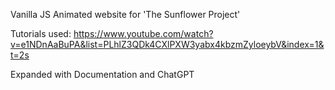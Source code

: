 Vanilla JS Animated website for 'The Sunflower Project'

Tutorials used:
https://www.youtube.com/watch?v=e1NDnAaBuPA&list=PLhlZ3QDk4CXlPXW3yabx4kbzmZyloeybV&index=1&t=2s

Expanded with Documentation and ChatGPT